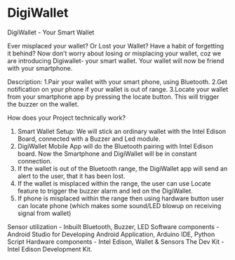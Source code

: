 # DigiWallet
DigiWallet - Your Smart Wallet

Ever misplaced your wallet? Or Lost your Wallet? Have a habit of forgetting it behind?
Now don’t worry about losing or misplacing your wallet, coz we are introducing Digiwallet- your smart wallet. Your wallet will now be friend with your smartphone.

Description:
1.Pair your wallet with your smart phone, using Bluetooth.
2.Get notification on your phone if your wallet is out of range.
3.Locate your wallet from your smartphone app by pressing the locate button. This will trigger the buzzer on the wallet.

How does your Project technically work?
1. Smart Wallet Setup: We will stick an ordinary wallet with the Intel Edison Board, connected with a Buzzer and Led module.
2. DigiWallet Mobile App will do the Bluetooth pairing with Intel Edison board. Now the Smartphone and DigiWallet will be in constant connection.
3. If the wallet is out of the Bluetooth range, the DigiWallet app will send an alert to the user, that it has been lost.
4. If the wallet is misplaced within the range, the user can use Locate feature to trigger the buzzer alarm and led on the DigiWallet. 
5. If phone is misplaced within the range then using hardware button user can locate phone (which makes some sound/LED blowup on receiving signal from wallet)

Sensor utilization - Inbuilt Bluetooth, Buzzer, LED
Software components - Android Studio for Developing Android Application, Arduino IDE, Python Script 
Hardware components - Intel Edison, Wallet & Sensors
The Dev Kit - Intel Edison Development Kit.

